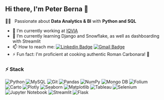## Hi there, I'm Peter Berna 👋



:man_technologist: &nbsp; Passionate about **Data Analytics & BI** with **Python and SQL**

- 🔭 I’m currently working at [IQVIA](https://www.iqvia.com/ )
- 🌱 I’m currently learning Django and Snowflake, as well as dashboarding with Streamlit
- 📫 How to reach me: 
[![Linkedin Badge](https://img.shields.io/badge/-Peter_Berna_Williams-blue?style=flat-square&logo=Linkedin&logoColor=white&link=https://www.linkedin.com/in/peter-berna-williams/)](https://www.linkedin.com/in/peter-berna-williams/)
[![Gmail Badge](https://img.shields.io/badge/-peterbernaw@gmail.com-c14438?style=flat-square&logo=Gmail&logoColor=white&link=mailto:peterbernaw@gmail.com)](mailto:peterbernaw@gmail.com)
- ⚡ Fun fact: I'm proficient at cooking authentic Roman Carbonara! 🤌

### ⚡ Stack

![Python](https://img.shields.io/badge/-Python-black?style=flat-square&logo=Python)
![MySQL](https://img.shields.io/badge/-MySQL-black?style=flat-square&logo=mysql)
![Git](https://img.shields.io/badge/-Git-black?style=flat-square&logo=git)
![Pandas](https://img.shields.io/badge/-Pandas-black?style=flat-square&logo=pandas)
![NumPy](https://img.shields.io/badge/-NumPy-black?style=flat-square&logo=numpy)
![Mongo DB](https://img.shields.io/badge/-MongoDB-black?style=flat-square&logo=mongodb)
![Folium](https://img.shields.io/badge/-Folium-black?style=flat-square&logo=folium)
![Carto](https://img.shields.io/badge/-Carto-black?style=flat-square&logo=carto)
![Plotly](https://img.shields.io/badge/-Plotly-black?style=flat-square&logo=plotly)
![Seaborn](https://img.shields.io/badge/-Seaborn-black?style=flat-square&logo=sns)
![Matplotlib](https://img.shields.io/badge/-Matplotlib-black?style=flat-square&logo=plt)
![Tableau](https://img.shields.io/badge/-Tableau-black?style=flat-square&logo=tableau)
![Selenium](https://img.shields.io/badge/-Selenium-black?style=flat-square&logo=Selenium)
![Jupyter Notebook](https://img.shields.io/badge/-Jupyter_Notebook-black?style=flat-square&logo=jupyter)
![Streamlit](https://img.shields.io/badge/-Streamlit-black?style=flat-square&logo=streamlit)
![Flask](https://img.shields.io/badge/-Flask-black?style=flat-square&logo=flask)
